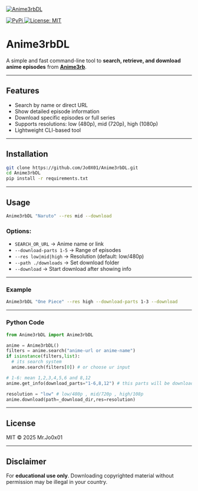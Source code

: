 <p align="left">
  <a href="https://github.com/Jo0X01/Anime3rbDL">
    <img src="Anime3rbDL.ico" alt="Anime3rbDL">
  </a>
</p>
<p align="left">
  <a href="https://pypi.org/project/Anime3rbDL/">
    <img src="https://img.shields.io/badge/-PyPi-blue.svg?logo=pypi&labelColor=555555&style=for-the-badge" alt="PyPi">
  </a>
  <a href="https://github.com/Jo0X01/Anime3rbDL">
    <img src="https://img.shields.io/badge/license-MIT-blue.svg?style=for-the-badge" alt="License: MIT">
  </a>
</p>


# Anime3rbDL

A simple and fast command-line tool to **search, retrieve, and download anime episodes** from **[Anime3rb](https://anime3rb.com)**.

---

## Features

- Search by name or direct URL
- Show detailed episode information
- Download specific episodes or full series
- Supports resolutions: low (480p), mid (720p), high (1080p)
- Lightweight CLI-based tool

---

## Installation

```bash
git clone https://github.com/Jo0X01/Anime3rbDL.git
cd Anime3rbDL
pip install -r requirements.txt
```

---

## Usage

```bash
Anime3rbDL "Naruto" --res mid --download
```

### Options:
- `SEARCH_OR_URL` → Anime name or link
- `--download-parts 1-5` → Range of episodes
- `--res low|mid|high` → Resolution (default: low/480p)
- `--path ./downloads` → Set download folder
- `--download` → Start download after showing info

---

### Example

```bash
Anime3rbDL "One Piece" --res high --download-parts 1-3 --download
```

---

### Python Code

```python
from Anime3rbDL import Anime3rbDL

anime = Anime3rbDL()
filters = anime.search("anime-url or anime-name")
if isinstance(filters,list):
  # its search system
  anime.search(filters[0]) # or choose ur input

# 1-6: mean 1,2,3,4,5,6 and 8,12
anime.get_info(download_parts="1-6,8,12") # this parts will be downloaded 

resolution = "low" # low/480p , mid/720p , high/108p
anime.download(path=_download_dir,res=resolution)
```

---
## License

MIT © 2025 Mr.Jo0x01

---

## Disclaimer

For **educational use only**. Downloading copyrighted material without permission may be illegal in your country.
